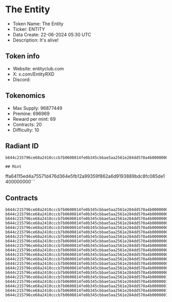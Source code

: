 # The Entity

- Token Name: The Entity
- Ticker: ENTITY
- Data Create: 22-06-2024 05:30 UTC
- Description: It's alive!

## Token info
- Website: entityclub.com
- X: x.com/EntityRXD
- Discord: 

## Tokenomics
- Max Supply: 96877449  
- Premine: 696969  
- Reward per mint: 69 
- Contracts: 20  
- Difficulty: 10

## Radiant ID
```
b644c215796ce68a2410cccb7b0600814fe0b345cbbae5aa2561e284dd570a4b00000000```

## Mint
```
ffa64115ed4a75571d476d364e5fb12a99359f862a6d9193889bdc8fc085de1400000000```

## Contracts

```
b644c215796ce68a2410cccb7b0600814fe0b345cbbae5aa2561e284dd570a4b00000001
b644c215796ce68a2410cccb7b0600814fe0b345cbbae5aa2561e284dd570a4b00000002
b644c215796ce68a2410cccb7b0600814fe0b345cbbae5aa2561e284dd570a4b00000003
b644c215796ce68a2410cccb7b0600814fe0b345cbbae5aa2561e284dd570a4b00000004
b644c215796ce68a2410cccb7b0600814fe0b345cbbae5aa2561e284dd570a4b00000005
b644c215796ce68a2410cccb7b0600814fe0b345cbbae5aa2561e284dd570a4b00000006
b644c215796ce68a2410cccb7b0600814fe0b345cbbae5aa2561e284dd570a4b00000007
b644c215796ce68a2410cccb7b0600814fe0b345cbbae5aa2561e284dd570a4b00000008
b644c215796ce68a2410cccb7b0600814fe0b345cbbae5aa2561e284dd570a4b00000009
b644c215796ce68a2410cccb7b0600814fe0b345cbbae5aa2561e284dd570a4b0000000a
b644c215796ce68a2410cccb7b0600814fe0b345cbbae5aa2561e284dd570a4b0000000b
b644c215796ce68a2410cccb7b0600814fe0b345cbbae5aa2561e284dd570a4b0000000c
b644c215796ce68a2410cccb7b0600814fe0b345cbbae5aa2561e284dd570a4b0000000d
b644c215796ce68a2410cccb7b0600814fe0b345cbbae5aa2561e284dd570a4b0000000e
b644c215796ce68a2410cccb7b0600814fe0b345cbbae5aa2561e284dd570a4b0000000f
b644c215796ce68a2410cccb7b0600814fe0b345cbbae5aa2561e284dd570a4b00000010
b644c215796ce68a2410cccb7b0600814fe0b345cbbae5aa2561e284dd570a4b00000011
b644c215796ce68a2410cccb7b0600814fe0b345cbbae5aa2561e284dd570a4b00000012
b644c215796ce68a2410cccb7b0600814fe0b345cbbae5aa2561e284dd570a4b00000013
b644c215796ce68a2410cccb7b0600814fe0b345cbbae5aa2561e284dd570a4b00000014```
